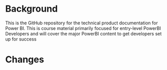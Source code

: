 # Background
This is the GitHub repository for the technical product documentation for Power BI. This is course material primarily focused for entry-level PowerBI Developers and will cover the major PowerBI content to get developers set up for success 
# Changes

